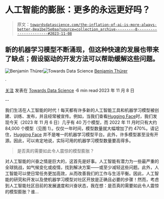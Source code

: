 # 人工智能的膨胀：更多的永远更好吗？

> 原文：[`towardsdatascience.com/the-inflation-of-ai-is-more-always-better-8ea1be75e0aa?source=collection_archive---------8-----------------------#2023-11-08`](https://towardsdatascience.com/the-inflation-of-ai-is-more-always-better-8ea1be75e0aa?source=collection_archive---------8-----------------------#2023-11-08)

## 新的机器学习模型不断涌现，但这种快速的发展也带来了缺点；假设驱动的开发方法可以帮助缓解这些问题。

[](https://medium.com/@benjamin.thuerer?source=post_page-----8ea1be75e0aa--------------------------------)![Benjamin Thürer](https://medium.com/@benjamin.thuerer?source=post_page-----8ea1be75e0aa--------------------------------)[](https://towardsdatascience.com/?source=post_page-----8ea1be75e0aa--------------------------------)![Towards Data Science](https://towardsdatascience.com/?source=post_page-----8ea1be75e0aa--------------------------------) [Benjamin Thürer](https://medium.com/@benjamin.thuerer?source=post_page-----8ea1be75e0aa--------------------------------)

·

[关注](https://medium.com/m/signin?actionUrl=https%3A%2F%2Fmedium.com%2F_%2Fsubscribe%2Fuser%2Fcd27eb9661fd&operation=register&redirect=https%3A%2F%2Ftowardsdatascience.com%2Fthe-inflation-of-ai-is-more-always-better-8ea1be75e0aa&user=Benjamin+Th%C3%BCrer&userId=cd27eb9661fd&source=post_page-cd27eb9661fd----8ea1be75e0aa---------------------post_header-----------) 发表在 [Towards Data Science](https://towardsdatascience.com/?source=post_page-----8ea1be75e0aa--------------------------------) ·6 min read·2023 年 11 月 8 日[](https://medium.com/m/signin?actionUrl=https%3A%2F%2Fmedium.com%2F_%2Fvote%2Ftowards-data-science%2F8ea1be75e0aa&operation=register&redirect=https%3A%2F%2Ftowardsdatascience.com%2Fthe-inflation-of-ai-is-more-always-better-8ea1be75e0aa&user=Benjamin+Th%C3%BCrer&userId=cd27eb9661fd&source=-----8ea1be75e0aa---------------------clap_footer-----------)

--

[](https://medium.com/m/signin?actionUrl=https%3A%2F%2Fmedium.com%2F_%2Fbookmark%2Fp%2F8ea1be75e0aa&operation=register&redirect=https%3A%2F%2Ftowardsdatascience.com%2Fthe-inflation-of-ai-is-more-always-better-8ea1be75e0aa&source=-----8ea1be75e0aa---------------------bookmark_footer-----------)

我们生活在人工智能的时代！每天都有许多新的人工智能工具和机器学习模型被创建、训练、发布，并且经常被宣传。例如，当我们查看[Hugging Face](https://medium.com/u/b1574f0c6c5e?source=post_page-----8ea1be75e0aa--------------------------------)时，我们发现今天（2023 年 11 月 6 日）几乎有 40 万个模型，而 2022 年 11 月时只有大约 84,000 个模型（见图 1）。仅仅一年时间，模型数量就大幅增加了约 470%。请记住，[Hugging Face](https://huggingface.co/) 并不是唯一的机器学习模型平台。此外，许多模型甚至没有开源。因此，可以肯定地说，实际可用的机器学习模型数量要高得多。

> 是否真的需要如此令人震惊的模型膨胀？

对人工智能的兴奋之情是巨大的，这首先是好事。人工智能有潜力为一些最严重的全球挑战，如气候变化或疫情，找到解决方案——或至少减轻这些问题。此外，人工智能可以使日常任务更加高效，从而改善我们的工作与生活平衡。因此，人工智能的研究和开发以及使机器学习模型对社区开放是正确且必要的步骤！然而，考虑到人工智能社区目前的发展速度和兴奋状态，我在想：是否真的需要如此令人震惊的模型膨胀？谁…
